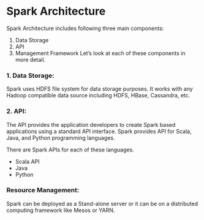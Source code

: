 Spark Architecture
============================
Spark Architecture includes following three main components:

1. Data Storage
2. API
3. Management Framework
Let’s look at each of these components in more detail.

### 1. Data Storage:

Spark uses HDFS file system for data storage purposes. It works with any Hadoop compatible data source including HDFS, HBase, Cassandra, etc.

### 2. API:

The API provides the application developers to create Spark based applications using a standard API interface. Spark provides API for Scala, Java, and Python programming languages.

There are Spark APIs for each of these languages.

* Scala API
* Java
* Python

### Resource Management:

Spark can be deployed as a Stand-alone server or it can be on a distributed computing framework like Mesos or YARN.
